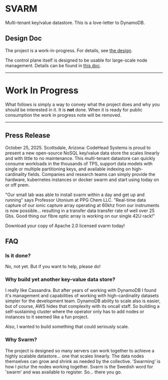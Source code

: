# SVARM

Multi-tenant key/value datastore. This is a love-letter to DynamoDB.

## Design Doc

The project is a work-in-progress. For details,
see [the design](./docs/Design.md).

The control plane itself is designed to be usable for large-scale node
management. Details can be found in [this doc](./docs/Control.md).

***

# Work In Progress

What follows is simply a way to convey what the project does and why you should
be interested in it. It is **not** done. When it is ready for public consumption
the work in progress note will be removed.

***

## Press Release

October 25, 2025. Scottsdale, Arizona: CodeHead Systems is proud to present a
new open-source NoSQL key/value data store the scales linearly and with little
to no maintenance. This multi-tenant datastore can quickly consume workloads in
the thousands of TPS, support data models with single or multiple partitioning
keys, and available indexing on high-cardinality fields. Companies and research
teams can simply provide the hardware, kubernetes instances or docker swarm and
start using today on or off prem.

"Our small lab was able to install svarm within a day and get up and running"
says Professor Utonium at PPG Chem LLC. "Real-time data capture of our ionic
capture array operating at 60khz from our instruments is now possible...
resulting in a transfer data transfer rate of well over 25 Gbs. Good thing our
fibre optic array is working on our single 42U rack!"

Download your copy of Apache 2.0 licensed svarm today!

## FAQ

### Is it done?

No, not yet. But if you want to help, please do!

### Why build yet another key-value data store?

I really like Cassandra. But after years of working with DynamoDB I found it's
management and capabilities of working with high-cardinality datasets simpler
for the development team. DynamoDB ability to scale also is easier, but of
course, AWS hides that complexity with its oncall staff. So building a
self-sustaining cluster where the operator only has to add nodes or instances to
it seemed like a fun project.

Also, I wanted to build something that could seriously scale.

### Why Svarm?

The project is designed so many servers can work together to achieve a highly
scalable datastore... one that scales linearly. The data nodes themselves can
grow and shrink as needed by the collective. 'Swarming' is how I pictur the
nodes working together. Svarm is the Swedish word for 'swarm' and was available
to register. So... there you go.